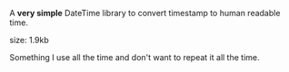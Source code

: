 A **very simple** DateTime library to convert timestamp to human readable time.

size: 1.9kb

Something I use all the time and don't want to repeat it all the time.

